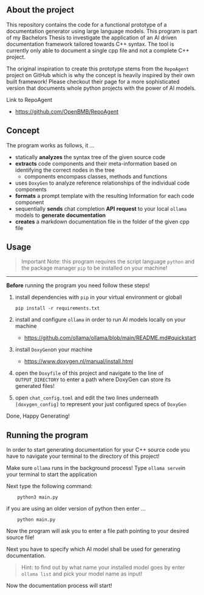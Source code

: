 ## About the project
This repository contains the code for a functional prototype of a documentation generator using large language models. This program is part of my Bachelors Thesis to investigate the application of an AI driven documentation framework tailored towards C++ syntax. The tool is currently only able to document a single cpp file and not a complete C++ project. 

The original inspiration to create this prototype stems from the `RepoAgent` project on GitHub which is why the concept is heavily inspired by their own built framework! Please checkout their page for a more sophisticated version that documents whole python projects with the power of AI models.

Link to RepoAgent
* https://github.com/OpenBMB/RepoAgent

## Concept

The program works as follows, it ...

* statically __analyzes__ the syntax tree of the given source code
* __extracts__ code components and their meta-information based on identifying the correct nodes in the tree
    + components encompass classes, methods and functions 
* uses `DoxyGen` to analyze reference relationships of the individual code components
* __formats__ a prompt template with the resulting Information for each code component
* sequentially __sends__ chat completion __API__ __request__ to your local `ollama` models to __generate__ __documentation__
* __creates__ a markdown documentation file in the folder of the given cpp file

## Usage

> Important Note: 
> this  program requires the script language `python` and the package manager `pip` to be installed on your machine!
***

__Before__ running the program you need follow these steps!


1.  install dependencies with `pip` in your virtual environment or globall

    ```
    pip install -r requirements.txt
    ```

2.  install and configure `ollama` in order to run AI models locally on your machine
    - https://github.com/ollama/ollama/blob/main/README.md#quickstart

3. install `DoxyGen`on your machine
    - https://www.doxygen.nl/manual/install.html

4. open the `Doxyfile` of this project and navigate to the line of `OUTPUT_DIRECTORY` to enter a path where DoxyGen can store its generated files!

5. open `chat_config.toml` and edit the two lines underneath `[doxygen_config]` to represent your just configured specs of `DoxyGen`

Done, Happy Generating!

## Running the program
In order to start generating documentation for your C++ source code you have to navigate your terminal to the directory of this project!

Make sure `ollama` runs in the background process!
Type `ollama serve`in your terminal to start the application

Next type the following command:
```
    python3 main.py
````
if you are using an older version of python then enter ...

```
    python main.py
````

Now the program will ask you to enter a file path pointing to your desired source file!

Next you have to specify which AI model shall be used for generating documentation. 
> Hint: to find out by what name your installed model goes by enter `ollama list` and pick your model name as input!

Now the documentation process will start!